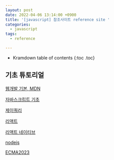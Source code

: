 ```yaml
---
layout: post
date: 2022-04-06 13:14:00 +0900
title: '[javascript] 참조사이트 reference site '
categories:
  - javascript
tags:
  - reference

---
```


* Kramdown table of contents
{:toc .toc}

## 기초 튜토리얼

[웹개발 기본, MDN](https://developer.mozilla.org/ko/)

[자바스크립트 기초](https://javascript.info/)

[제이쿼리](https://api.jquery.com/)

[리액트](https://reactjs.org/)

[리액트 네이티브](https://reactnative.dev/)

[nodejs](https://nodejs.org/en/)

[ECMA2023](https://tc39.es/ecma262/)
